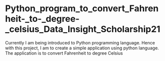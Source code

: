 # Python_program_to_convert_Fahrenheit-_to-_degree-_celsius_Data_Insight_Scholarship21
Currently I am being introduced to Python programming language. Hence with this project, I am to create a simple application using python language. The application is to convert Fahrenheit to degree Celsius
